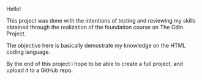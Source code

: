 Hello!

This project was done with the intentions of testing and reviewing my skills obtained
through the realization of the foundation course on The Odin Project.

The objective here is basically demostrate my knowledge on the HTML coding language.

By the end of this project i hope to be able to create a full project, and upload it to a GitHub repo.
